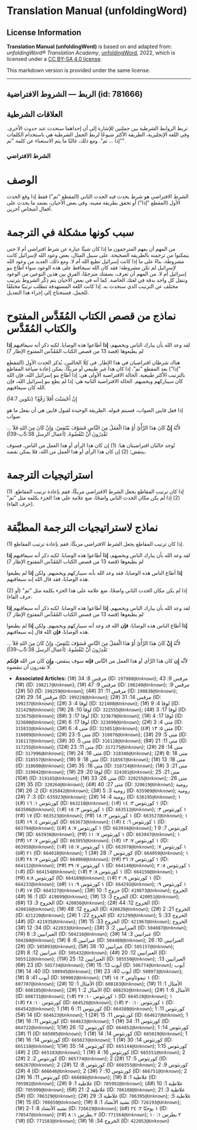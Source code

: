 # Translation Manual (unfoldingWord)

## License Information

**Translation Manual (unfoldingWord)** is based on and adapted from: _unfoldingWord® Translation Academy_, [unfoldingWord](https://unfoldingword.org/utw), 2022, which is licensed under a [CC BY-SA 4.0 license](https://creativecommons.org/licenses/by-sa/4.0/legalcode.en).

This markdown version is provided under the same license.



--------------------------------

## الربط — الشروط الافتراضية (id: 781666)

العلاقات الشرطية
----------------

تربط الروابط الشرطية بين جملتين للإشارة إلى أن إحداهما ستحدث عند حدوث الأخرى. وفي اللغة الإنجليزية، الطريقة الأكثر شيوعًا لربط الجمل الشرطية هي باستخدام الكلمات "إذا ... ثم". ومع ذلك، غالبًا ما يتم الاستغناء عن كلمة "ثم".

### الشرط الافتراضي

الوصف
=====

الشرط الافتراضي هو شرط يحدث فيه الحدث الثاني (المقطع "ثم") فقط إذا وقع الحدث الأول (المقطع "إذا") أو تحقق بطريقة معينة. وفي بعض الأحيان، يعتمد ما يحدث على أفعال أشخاص آخرين.

سبب كونها مشكلة في الترجمة
==========================

من المهم أن يفهم المترجمون ما إذا كان شيئًا عبارة عن شرط افتراضي أم لا حتى يتمكنوا من ترجمته بالطريقة الصحيحة. على سبيل المثال، بعض وعود الله لإسرائيل كانت مشروطة، بناءً على ما إذا كانت إسرائيل تطيع الله أم لا. ومع ذلك، العديد من وعود الله لإسرائيل لم تكن مشروطة؛ فقد كان الله سيحافظ على هذه الوعود سواء أطاع بنو إسرائيل أم لا. من المهم أن تعرف، بصفتك مترجمًا، الفرق بين هذين النوعين من الوعود وتنقل كل واحد بدقة في لغتك الخاصة. كما أنه في بعض الأحيان يتم ذِكْر الشروط بترتيب مختلف عن الترتيب الذي ستحدث به. إذا كانت اللغة المستهدفة تتطلب ترتيبًا مختلفًا للجمل، فستحتاج إلى إجراء هذا التعديل.

نماذج من قصص الكتاب المُقَدَّس المفتوح والكتاب المُقَدَّس
=========================================================

لقد وعد الله بأن يبارك الناس ويحميهم، **إذا** أطاعوا هذه الوصايا. لكنه ذكر أنه سيعاقبهم **إذا** لم يطيعوها (قصة 13 من قصص الكتاب المُقَدَّس المفتوح الإطار 7\)

هناك شرطان افتراضيان في هذا الإطار. في كِلَا الحالتين، يُذكر الحدث الأول (المقطع "إذا") بعد المقطع "ثم". إذا كان هذا غير طبيعي أو مربكًا، يمكن إعادة صياغة المقاطع بالترتيب الأكثر طبيعية. الحالة الافتراضية الأولى هي: إذا أطاع بنو إسرائيل الله، فإن الله كان سيباركهم ويحميهم. الحالة الافتراضية الثانية هي: إذا لم يطع بنو إسرائيل الله، فإن الله كان سيعاقبهم.

إِنْ أَحْسَنْتَ أَفَلاَ رَفْعٌ؟ (تكوين 4:7أ)

إذا فعل قايين الصواب، فسيتم قبوله. الطريقة الوحيدة لقبول قايين هي أن يفعل ما هو صواب.

... لأَنَّهُ **إِنْ** كَانَ هذَا الرَّأْيُ أَوْ هذَا الْعَمَلُ مِنَ النَّاسِ فَسَوْفَ يَنْتَقِضُ، وَإِنْ كَانَ مِنَ اللهِ فَلاَ تَقْدِرُونَ أَنْ تَنْقُضُوهُ. (أعمال الرسل 5:38ب\-39أ)

تُوجد حالتان افتراضيتان هنا: (1\) إن كان هذا الرأي أو هذا العمل من الناس، فسوف ينتقض؛ (2\) إن كان هذا الرأي أو هذا العمل من الله، فلا يمكن نقضه.

استراتيجيات الترجمة
===================

(1\) إذا كان ترتيب المقاطع يجعل الشرط الافتراضي مربكًا، فقم بإعادة ترتيب المقاطع. (2\) إذا لم يكن مكان الحدث الثاني واضحًا، ضع علامة على هذا الجزء بكلمة مثل "ثم" (حرف الفاء).

نماذج لاستراتيجيات الترجمة المطبَّقة
====================================

(1\) إذا كان ترتيب المقاطع يجعل الشرط الافتراضي مربكًا، فقم بإعادة ترتيب المقاطع.

لقد وعد الله بأن يبارك الناس ويحميهم، **إذا** أطاعوا هذه الوصايا. لكنه ذكر أنه سيعاقبهم **إذا** لم يطيعوها (قصة 13 من قصص الكتاب المُقَدَّس المفتوح الإطار 7\)

**إذا** أطاع الناس هذه الوصايا، فقد وعد الله بأنه سيباركهم ويحميهم. ولكن **إذا** لم يطيعوا هذه الوصايا، فقد قال الله إنه سيعاقبهم.

(2\) إذا لم يكن مكان الحدث الثاني واضحًا، ضع علامة على هذا الجزء بكلمة مثل "ثم" (أو حرف الفاء).

لقد وعد الله بأن يبارك الناس ويحميهم، **إذا** أطاعوا هذه الوصايا. لكنه ذكر أنه سيعاقبهم **إذا** لم يطيعوها (قصة 13 من قصص الكتاب المُقَدَّس المفتوح الإطار 7\)

**إذا** أطاع الناس هذه الوصايا، **فإن** الله قد وعد أنه سيباركهم ويحميهم. ولكن **إذا** لم يطيعوا هذه الوصايا، **فإن** الله قال إنه سيعاقبهم.

... لأَنَّهُ **إِنْ** كَانَ هذَا الرَّأْيُ أَوْ هذَا الْعَمَلُ مِنَ النَّاسِ فَسَوْفَ يَنْتَقِضُ، وَإِنْ كَانَ مِنَ اللهِ فَلاَ تَقْدِرُونَ أَنْ تَنْقُضُوهُ. (أعمال الرسل 5:38ب\-39أ)

لأنَّه **إِن** كان هذا الرَّأي أو هذا العمل من النَّاس **فإنه** سوف ينتقض، **وإِن** كَان من الله **فإنكم** لا تقدرون أن تنقضوه.

* **Associated Articles:** مرقس 8: 34 (#1) (ID: `197988@Unknown`); مرقس 9: 43 (#1) (ID: `198217@Unknown`); مرقس 9: 47 (#1) (ID: `198240@Unknown`); مرقس 9: 50 (#2) (ID: `198259@Unknown`); مرقس 11: 31 (#4) (ID: `198638@Unknown`); مرقس 14: 29 (#2) (ID: `199228@Unknown`); مرقس 14: 31 (#2) (ID: `199237@Unknown`); لوقا 4: 3 (#2) (ID: `321408@Unknown`); لوقا 4: 9 (#1) (ID: `321429@Unknown`); لوقا 10: 28 (#1) (ID: `322555@Unknown`); لوقا 17: 3 (#4) (ID: `323675@Unknown`); لوقا 17: 3 (#8) (ID: `323679@Unknown`); لوقا 17: 4 (#1) (ID: `323680@Unknown`); لوقا 17: 6 (#2) (ID: `323690@Unknown`); متى 4: 3 (#2) (ID: `315833@Unknown`); متى 4: 6 (#3) (ID: `315851@Unknown`); متى ٥: ١٣ (#٤) (ID: `316009@Unknown`); متى 5: 23 (#2) (ID: `316076@Unknown`); متى 5: 29 (#3) (ID: `316117@Unknown`); متى 5: 30 (#3) (ID: `316128@Unknown`); متى 11: 21 (#8) (ID: `317255@Unknown`); متى 11: 23 (#12) (ID: `317275@Unknown`); متى 14: 28 (#2) (ID: `317996@Unknown`); متى 16: 24 (#1) (ID: `318346@Unknown`); متى 18 :8 (#2) (ID: `318557@Unknown`); متى 18: 9 (#1) (ID: `318567@Unknown`); متى 18: 13 (#1) (ID: `318600@Unknown`); متى 18: 35 (#3) (ID: `318724@Unknown`); متى 21: 3 (#1) (ID: `319042@Unknown`); لوقا 20: 29 (#1) (ID: `324301@Unknown`); متى 21: 25 (#10) (ID: `319165@Unknown`); متى 26: 33 (#1) (ID: `320255@Unknown`); متى 26: 35 (#2) (ID: `320264@Unknown`); متى 27: 40 (#4) (ID: `320619@Unknown`); رومية 2: 26 (#1) (ID: `635842@Unknown`); رومية 3: 5 (#3) (ID: `635909@Unknown`); رومية 3: 7 (#2) (ID: `635923@Unknown`); رومية 4: 14 (#2) (ID: `636195@Unknown`); ١ كورنثوس ١: ١٦ (#٤) (ID: `663218@Unknown`); ١ كورنثوس ٣: ١٤ (#١) (ID: `663506@Unknown`); ١ كورنثوس ٣: ١٥ (#١) (ID: `663512@Unknown`); ١ كورنثوس ٣: ١٧ (#٢) (ID: `663523@Unknown`); ١ كورنثوس ٣: ١٨ (#٣) (ID: `663527@Unknown`); ١ كورنثوس ٤: ١٩ (#٤) (ID: `663673@Unknown`); ١ كورنثوس ٦: ٤ (#١) (ID: `663794@Unknown`); ١ كورنثوس ٧: ٨ (#٤) (ID: `663934@Unknown`); 1 كورنثوس 7: 9 (#1) (ID: `663936@Unknown`); ١ كورنثوس ٧: ١١ (#٣) (ID: `663947@Unknown`); ١ كورنثوس ٧: ١٢ (#٣) (ID: `663955@Unknown`); ١ كورنثوس ٧: ١٣ (#١) (ID: `663958@Unknown`); ١ كورنثوس ٧: ١٥ (#١) (ID: `663970@Unknown`); ١ كورنثوس ٧: ٢١ (#٥) (ID: `664018@Unknown`); 1 كورنثوس 7: 28 (#3) (ID: `664059@Unknown`); ١ كورنثوس ٧: ٢٨ (#٤) (ID: `664060@Unknown`); ١ كورنثوس ٧: ٣٦ (#٢) (ID: `664112@Unknown`); ١ كورنثوس ٧: ٣٩ (#٣) (ID: `664140@Unknown`); ١ كورنثوس ٨: ٢ (#١) (ID: `664154@Unknown`); ١ كورنثوس ٨: ٣ (#١) (ID: `664156@Unknown`); ١ كورنثوس ٨:٨ (#٣) (ID: `664189@Unknown`); ١ كورنثوس ٩: ٢ (#١) (ID: `664233@Unknown`); ١ كورنثوس ٩: ١١ (#٥) (ID: `664292@Unknown`); ١ كورنثوس ٩: ١٧ (#١) (ID: `664327@Unknown`); خروج 1: 10 (#3) (ID: `419873@Unknown`); الخروج 1: 16 (#4) (ID: `419899@Unknown`); الخروج 3: 13 (#1) (ID: `420051@Unknown`); الخروج 3: 13 (#6) (ID: `420056@Unknown`); الخروج 12: 44 (#2) (ID: `420816@Unknown`); الخروج 12: 48 (#1) (ID: `420820@Unknown`); الخروج 21: 2 (#2) (ID: `421220@Unknown`); الخروج 22: 1 (#2) (ID: `421290@Unknown`); الخروج 33: 5 (#4) (ID: `421935@Unknown`); الخروج 33: 15 (#1) (ID: `421967@Unknown`); الخروج 34: 12 (#3) (ID: `422033@Unknown`); العبرانيين 2: 3 (#3) (ID: `504087@Unknown`); العبرانيين 3: 6 (#7) (ID: `504216@Unknown`); عبرانيين 3: 14 (#3) (ID: `504260@Unknown`); عبرانيين 6: 8 (#1) (ID: `504480@Unknown`); العبرانيين 10: 26 (#2) (ID: `505093@Unknown`); عبرانيين 10: 38 (#5) (ID: `505157@Unknown`); عبرانيين 12: 8 (#2) (ID: `505432@Unknown`); العبرانيين 12: 20 (#4) (ID: `505512@Unknown`); العبرانيين 12: 25 (#11) (ID: `505550@Unknown`); العبرانيين 13: 23 (#6) (ID: `505734@Unknown`); أيوب 13: 15 (#1) (ID: `506774@Unknown`); أيوب 40: 14 (#1) (ID: `508945@Unknown`); أيوب 40: 23 (#1) (ID: `508973@Unknown`); أيوب 41: 8 (#1) (ID: `509002@Unknown`); ١ تيموثاوس ٢: ١٥ (#٦) (ID: `607707@Unknown`); الأمثال 1: 10 (#2) (ID: `608183@Unknown`); الأمثال 1: 11 (#1) (ID: `608185@Unknown`); الأمثال 2: 1 (#2) (ID: `608292@Unknown`); الأمثال 6: 1 (#2) (ID: `608731@Unknown`); ١ كورنثوس ١٠: ٢٧ (#١) (ID: `664519@Unknown`); ١ كورنثوس ١٠: ٢٨ (#١) (ID: `664526@Unknown`); ١ كورنثوس ١٠: ٣٠ (#١) (ID: `664542@Unknown`); 1 كورنثوس 11: 6 (#1) (ID: `664580@Unknown`); 1 كورنثوس 11: 14 (#5) (ID: `664623@Unknown`); 1 كورنثوس 11: 15 (#2) (ID: `664627@Unknown`); 1 كورنثوس 11: 16 (#1) (ID: `664633@Unknown`); 1 كورنثوس 11: 34 (#1) (ID: `664722@Unknown`); 1كورنثوس 12: 26 (#1) (ID: `664852@Unknown`); 1 كورنثوس 14: 11 (#3) (ID: `665005@Unknown`); 1 كورنثوس 14: 14 (#1) (ID: `665019@Unknown`); 1 كورنثوس 14: 16 (#1) (ID: `665027@Unknown`); 1 كورنثوس 14: 30 (#1) (ID: `665118@Unknown`); 1كورنثوس 14: 35 (#1) (ID: `665144@Unknown`); 1كورنثوس 15: 2 (#4) (ID: `665183@Unknown`); 1 كورنثوس 16: 4 (#1) (ID: `665551@Unknown`); 2 كورنثوس 2: 2 (#2) (ID: `665774@Unknown`); 2 كورنثوس 5: 17 (#2) (ID: `666267@Unknown`); 2 كورنثوس 8: 12 (#2) (ID: `666555@Unknown`); 2 كورنثوس 9: 4 (#2) (ID: `666646@Unknown`); 2 كورنثوس 10: 7 (#3) (ID: `666751@Unknown`); 2 كورنثوس 11: 16 (#2) (ID: `666886@Unknown`); غلاطية 1: 8 (#1) (ID: `705982@Unknown`); غلاطية 1: 9 (#2) (ID: `705992@Unknown`); غلاطية 1: 10 (#4) (ID: `705999@Unknown`); غلاطية 2: 21 (#6) (ID: `706188@Unknown`); غلاطية 3: 21 (#5) (ID: `706329@Unknown`); غلاطية 3: 29 (#2) (ID: `706395@Unknown`); غلاطية 5: 15 (#1) (ID: `706650@Unknown`); نشيد الأنشاد 1: 8 (#1) (ID: `726193@Unknown`);  نشيد الأنشاد 8: 1-2 (#1) (ID: `726629@Unknown`); ١ يوحنّا ٢: ٢٤ (#٥) (ID: `770547@Unknown`); ٢ بطرس ١: ٨ (#٢) (ID: `771564@Unknown`); ٢ بطرس ١: ١٠ (#٦) (ID: `771583@Unknown`); الخروج 34: 16 (#1) (ID: `422053@Unknown`)

